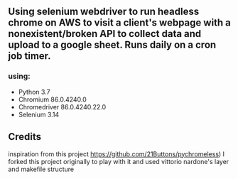 ## Using selenium webdriver to run headless chrome on AWS to visit a client's webpage with a nonexistent/broken API to collect data and upload to a google sheet. Runs daily on a cron job timer.



### using:
- Python 3.7
- Chromium 86.0.4240.0
- Chromedriver 86.0.4240.22.0
- Selenium 3.14


## Credits
inspiration from this project
https://github.com/21Buttons/pychromeless)
I forked this project originally to play with it and used vittorio nardone's layer and makefile structure
